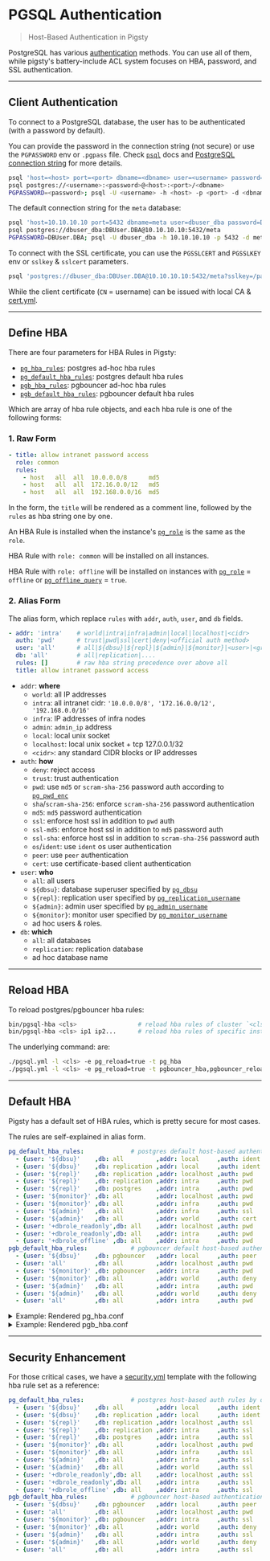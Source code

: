 # PGSQL Authentication

> Host-Based Authentication in Pigsty

PostgreSQL has various [authentication](https://www.postgresql.org/docs/current/client-authentication.html) methods. You can use all of them, while pigsty's battery-include ACL system focuses on HBA, password, and SSL authentication.



---------------------

## Client Authentication

To connect to a PostgreSQL database, the user has to be authenticated (with a password by default).

You can provide the password in the connection string (not secure) or use the `PGPASSWORD` env or `.pgpass` file. Check [`psql`](https://www.postgresql.org/docs/current/app-psql.html#usage) docs and [PostgreSQL connection string](https://www.postgresql.org/docs/current/libpq-connect.html#LIBPQ-CONNSTRING) for more details.

```bash
psql 'host=<host> port=<port> dbname=<dbname> user=<username> password=<password>'
psql postgres://<username>:<password>@<host>:<port>/<dbname>
PGPASSWORD=<password>; psql -U <username> -h <host> -p <port> -d <dbname>
```

The default connection string for the `meta` database:

```bash
psql 'host=10.10.10.10 port=5432 dbname=meta user=dbuser_dba password=DBUser.DBA'
psql postgres://dbuser_dba:DBUser.DBA@10.10.10.10:5432/meta
PGPASSWORD=DBUser.DBA; psql -U dbuser_dba -h 10.10.10.10 -p 5432 -d meta
```

To connect with the SSL certificate, you can use the `PGSSLCERT` and `PGSSLKEY` env or `sslkey` & `sslcert` parameters.

```bash
psql 'postgres://dbuser_dba:DBUser.DBA@10.10.10.10:5432/meta?sslkey=/path/to/dbuser_dba.key&sslcert=/path/to/dbuser_dba.crt'
```

While the client certificate (`CN` = username) can be issued with local CA & [cert.yml](https://github.com/Vonng/pigsty/blob/master/cert.yml).




---------------------

## Define HBA

There are four parameters for HBA Rules in Pigsty:

* [`pg_hba_rules`](PARAM#pg_hba_rules): postgres ad-hoc hba rules
* [`pg_default_hba_rules`](PARAM#pg_default_hba_rules): postgres default hba rules
* [`pgb_hba_rules`](PARAM#pgb_hba_rules): pgbouncer ad-hoc hba rules
* [`pgb_default_hba_rules`](PARAM#pgb_default_hba_rules): pgbouncer default hba rules

Which are array of hba rule objects, and each hba rule is one of the following forms:

### 1. Raw Form

```yaml
- title: allow intranet password access
  role: common
  rules:
    - host   all  all  10.0.0.0/8      md5
    - host   all  all  172.16.0.0/12   md5
    - host   all  all  192.168.0.0/16  md5
```

In the form, the `title` will be rendered as a comment line, followed by the `rules` as hba string one by one.

An HBA Rule is installed when the instance's [`pg_role`](PARAM#pg_role) is the same as the `role`.

HBA Rule with `role: common` will be installed on all instances. 

HBA Rule with `role: offline` will be installed on instances with [`pg_role`](PARAM#pg_role) = `offline` or [`pg_offline_query`](PARAM#pg_offline_query) = `true`.



### 2. Alias Form

The alias form, which replace `rules` with `addr`, `auth`, `user`, and `db` fields.

```yaml
- addr: 'intra'    # world|intra|infra|admin|local|localhost|<cidr>
  auth: 'pwd'      # trust|pwd|ssl|cert|deny|<official auth method>
  user: 'all'      # all|${dbsu}|${repl}|${admin}|${monitor}|<user>|<group>
  db: 'all'        # all|replication|....
  rules: []        # raw hba string precedence over above all
  title: allow intranet password access
```

- `addr`: **where** 
  - `world`: all IP addresses
  - `intra`: all intranet cidr: `'10.0.0.0/8', '172.16.0.0/12', '192.168.0.0/16'`
  - `infra`: IP addresses of infra nodes
  - `admin`: `admin_ip` address
  - `local`: local unix socket
  - `localhost`: local unix socket + tcp 127.0.0.1/32
  - `<cidr>`: any standard CIDR blocks or IP addresses
- `auth`: **how**
  - `deny`: reject access
  - `trust`: trust authentication
  - `pwd`: use `md5` or `scram-sha-256` password auth according to [`pg_pwd_enc`](PARAM#pg_pwd_enc)
  - `sha`/`scram-sha-256`: enforce `scram-sha-256` password authentication
  - `md5`: `md5` password authentication
  - `ssl`: enforce host ssl in addition to `pwd` auth
  - `ssl-md5`: enforce host ssl in addition to `md5` password auth
  - `ssl-sha`: enforce host ssl in addition to `scram-sha-256` password auth
  - `os`/`ident`: use `ident` os user authentication 
  - `peer`: use `peer` authentication
  - `cert`: use certificate-based client authentication
- `user`: **who**
  - `all`: all users
  - `${dbsu}`: database superuser specified by [`pg_dbsu`](PARAM#pg_dbsu)
  - `${repl}`: replication user specified by [`pg_replication_username`](PARAM#pg_replication_username)
  - `${admin}`: admin user specified by [`pg_admin_username`](PARAM#pg_admin_username)
  - `${monitor}`: monitor user specified by [`pg_monitor_username`](PARAM#pg_monitor_username)
  - ad hoc users & roles. 
- `db`: **which**
  - `all`: all databases
  - `replication`: replication database
  - ad hoc database name




---------------------

## Reload HBA

To reload postgres/pgbouncer hba rules:

```bash
bin/pgsql-hba <cls>                 # reload hba rules of cluster `<cls>`
bin/pgsql-hba <cls> ip1 ip2...      # reload hba rules of specific instances
```

The underlying command: are:

```bash
./pgsql.yml -l <cls> -e pg_reload=true -t pg_hba
./pgsql.yml -l <cls> -e pg_reload=true -t pgbouncer_hba,pgbouncer_reload
```



---------------------

## Default HBA

Pigsty has a default set of HBA rules, which is pretty secure for most cases.

The rules are self-explained in alias form.

```yaml
pg_default_hba_rules:             # postgres default host-based authentication rules
  - {user: '${dbsu}'    ,db: all         ,addr: local     ,auth: ident ,title: 'dbsu access via local os user ident'  }
  - {user: '${dbsu}'    ,db: replication ,addr: local     ,auth: ident ,title: 'dbsu replication from local os ident' }
  - {user: '${repl}'    ,db: replication ,addr: localhost ,auth: pwd   ,title: 'replicator replication from localhost'}
  - {user: '${repl}'    ,db: replication ,addr: intra     ,auth: pwd   ,title: 'replicator replication from intranet' }
  - {user: '${repl}'    ,db: postgres    ,addr: intra     ,auth: pwd   ,title: 'replicator postgres db from intranet' }
  - {user: '${monitor}' ,db: all         ,addr: localhost ,auth: pwd   ,title: 'monitor from localhost with password' }
  - {user: '${monitor}' ,db: all         ,addr: infra     ,auth: pwd   ,title: 'monitor from infra host with password'}
  - {user: '${admin}'   ,db: all         ,addr: infra     ,auth: ssl   ,title: 'admin @ infra nodes with pwd & ssl'   }
  - {user: '${admin}'   ,db: all         ,addr: world     ,auth: cert  ,title: 'admin @ everywhere with ssl & cert'   }
  - {user: '+dbrole_readonly',db: all    ,addr: localhost ,auth: pwd   ,title: 'pgbouncer read/write via local socket'}
  - {user: '+dbrole_readonly',db: all    ,addr: intra     ,auth: pwd   ,title: 'read/write biz user via password'     }
  - {user: '+dbrole_offline' ,db: all    ,addr: intra     ,auth: pwd   ,title: 'allow etl offline tasks from intranet'}
pgb_default_hba_rules:            # pgbouncer default host-based authentication rules
  - {user: '${dbsu}'    ,db: pgbouncer   ,addr: local     ,auth: peer  ,title: 'dbsu local admin access with os ident'}
  - {user: 'all'        ,db: all         ,addr: localhost ,auth: pwd   ,title: 'allow all user local access with pwd' }
  - {user: '${monitor}' ,db: pgbouncer   ,addr: intra     ,auth: pwd   ,title: 'monitor access via intranet with pwd' }
  - {user: '${monitor}' ,db: all         ,addr: world     ,auth: deny  ,title: 'reject all other monitor access addr' }
  - {user: '${admin}'   ,db: all         ,addr: intra     ,auth: pwd   ,title: 'admin access via intranet with pwd'   }
  - {user: '${admin}'   ,db: all         ,addr: world     ,auth: deny  ,title: 'reject all other admin access addr'   }
  - {user: 'all'        ,db: all         ,addr: intra     ,auth: pwd   ,title: 'allow all user intra access with pwd' }
```

<details><summary>Example: Rendered pg_hba.conf</summary>

```ini
#==============================================================#
# File      :   pg_hba.conf
# Desc      :   Postgres HBA Rules for pg-meta-1 [primary]
# Time      :   2023-01-11 15:19
# Host      :   pg-meta-1 @ 10.10.10.10:5432
# Path      :   /pg/data/pg_hba.conf
# Note      :   ANSIBLE MANAGED, DO NOT CHANGE!
# Author    :   Ruohang Feng (rh@vonng.com)
# License   :   AGPLv3
#==============================================================#

# addr alias
# local     : /var/run/postgresql
# admin     : 10.10.10.10
# infra     : 10.10.10.10
# intra     : 10.0.0.0/8, 172.16.0.0/12, 192.168.0.0/16

# user alias
# dbsu    :  postgres
# repl    :  replicator
# monitor :  dbuser_monitor
# admin   :  dbuser_dba

# dbsu access via local os user ident [default]
local    all                postgres                              ident

# dbsu replication from local os ident [default]
local    replication        postgres                              ident

# replicator replication from localhost [default]
local    replication        replicator                            scram-sha-256
host     replication        replicator         127.0.0.1/32       scram-sha-256

# replicator replication from intranet [default]
host     replication        replicator         10.0.0.0/8         scram-sha-256
host     replication        replicator         172.16.0.0/12      scram-sha-256
host     replication        replicator         192.168.0.0/16     scram-sha-256

# replicator postgres db from intranet [default]
host     postgres           replicator         10.0.0.0/8         scram-sha-256
host     postgres           replicator         172.16.0.0/12      scram-sha-256
host     postgres           replicator         192.168.0.0/16     scram-sha-256

# monitor from localhost with password [default]
local    all                dbuser_monitor                        scram-sha-256
host     all                dbuser_monitor     127.0.0.1/32       scram-sha-256

# monitor from infra host with password [default]
host     all                dbuser_monitor     10.10.10.10/32     scram-sha-256

# admin @ infra nodes with pwd & ssl [default]
hostssl  all                dbuser_dba         10.10.10.10/32     scram-sha-256

# admin @ everywhere with ssl & cert [default]
hostssl  all                dbuser_dba         0.0.0.0/0          cert

# pgbouncer read/write via local socket [default]
local    all                +dbrole_readonly                      scram-sha-256
host     all                +dbrole_readonly   127.0.0.1/32       scram-sha-256

# read/write biz user via password [default]
host     all                +dbrole_readonly   10.0.0.0/8         scram-sha-256
host     all                +dbrole_readonly   172.16.0.0/12      scram-sha-256
host     all                +dbrole_readonly   192.168.0.0/16     scram-sha-256

# allow etl offline tasks from intranet [default]
host     all                +dbrole_offline    10.0.0.0/8         scram-sha-256
host     all                +dbrole_offline    172.16.0.0/12      scram-sha-256
host     all                +dbrole_offline    192.168.0.0/16     scram-sha-256

# allow application database intranet access [common] [DISABLED]
#host    kong            dbuser_kong         10.0.0.0/8          md5
#host    bytebase        dbuser_bytebase     10.0.0.0/8          md5
#host    grafana         dbuser_grafana      10.0.0.0/8          md5

```

</details>





<details><summary>Example: Rendered pgb_hba.conf</summary>

```ini
#==============================================================#
# File      :   pgb_hba.conf
# Desc      :   Pgbouncer HBA Rules for pg-meta-1 [primary]
# Time      :   2023-01-11 15:28
# Host      :   pg-meta-1 @ 10.10.10.10:5432
# Path      :   /etc/pgbouncer/pgb_hba.conf
# Note      :   ANSIBLE MANAGED, DO NOT CHANGE!
# Author    :   Ruohang Feng (rh@vonng.com)
# License   :   AGPLv3
#==============================================================#

# PGBOUNCER HBA RULES FOR pg-meta-1 @ 10.10.10.10:6432
# ansible managed: 2023-01-11 14:30:58

# addr alias
# local     : /var/run/postgresql
# admin     : 10.10.10.10
# infra     : 10.10.10.10
# intra     : 10.0.0.0/8, 172.16.0.0/12, 192.168.0.0/16

# user alias
# dbsu    :  postgres
# repl    :  replicator
# monitor :  dbuser_monitor
# admin   :  dbuser_dba

# dbsu local admin access with os ident [default]
local    pgbouncer          postgres                              peer

# allow all user local access with pwd [default]
local    all                all                                   scram-sha-256
host     all                all                127.0.0.1/32       scram-sha-256

# monitor access via intranet with pwd [default]
host     pgbouncer          dbuser_monitor     10.0.0.0/8         scram-sha-256
host     pgbouncer          dbuser_monitor     172.16.0.0/12      scram-sha-256
host     pgbouncer          dbuser_monitor     192.168.0.0/16     scram-sha-256

# reject all other monitor access addr [default]
host     all                dbuser_monitor     0.0.0.0/0          reject

# admin access via intranet with pwd [default]
host     all                dbuser_dba         10.0.0.0/8         scram-sha-256
host     all                dbuser_dba         172.16.0.0/12      scram-sha-256
host     all                dbuser_dba         192.168.0.0/16     scram-sha-256

# reject all other admin access addr [default]
host     all                dbuser_dba         0.0.0.0/0          reject

# allow all user intra access with pwd [default]
host     all                all                10.0.0.0/8         scram-sha-256
host     all                all                172.16.0.0/12      scram-sha-256
host     all                all                192.168.0.0/16     scram-sha-256
```

</details>






---------------------

## Security Enhancement

For those critical cases, we have a [security.yml](https://github.com/Vonng/pigsty/blob/master/files/pigsty/security.yml) template with the following hba rule set as a reference:

```yaml
pg_default_hba_rules:             # postgres host-based auth rules by default
  - {user: '${dbsu}'    ,db: all         ,addr: local     ,auth: ident ,title: 'dbsu access via local os user ident'  }
  - {user: '${dbsu}'    ,db: replication ,addr: local     ,auth: ident ,title: 'dbsu replication from local os ident' }
  - {user: '${repl}'    ,db: replication ,addr: localhost ,auth: ssl   ,title: 'replicator replication from localhost'}
  - {user: '${repl}'    ,db: replication ,addr: intra     ,auth: ssl   ,title: 'replicator replication from intranet' }
  - {user: '${repl}'    ,db: postgres    ,addr: intra     ,auth: ssl   ,title: 'replicator postgres db from intranet' }
  - {user: '${monitor}' ,db: all         ,addr: localhost ,auth: pwd   ,title: 'monitor from localhost with password' }
  - {user: '${monitor}' ,db: all         ,addr: infra     ,auth: ssl   ,title: 'monitor from infra host with password'}
  - {user: '${admin}'   ,db: all         ,addr: infra     ,auth: ssl   ,title: 'admin @ infra nodes with pwd & ssl'   }
  - {user: '${admin}'   ,db: all         ,addr: world     ,auth: ssl   ,title: 'admin @ everywhere with ssl & cert'   }
  - {user: '+dbrole_readonly',db: all    ,addr: localhost ,auth: ssl   ,title: 'pgbouncer read/write via local socket'}
  - {user: '+dbrole_readonly',db: all    ,addr: intra     ,auth: ssl   ,title: 'read/write biz user via password'     }
  - {user: '+dbrole_offline' ,db: all    ,addr: intra     ,auth: ssl   ,title: 'allow etl offline tasks from intranet'}
pgb_default_hba_rules:            # pgbouncer host-based authentication rules
  - {user: '${dbsu}'    ,db: pgbouncer   ,addr: local     ,auth: peer  ,title: 'dbsu local admin access with os ident'}
  - {user: 'all'        ,db: all         ,addr: localhost ,auth: pwd   ,title: 'allow all user local access with pwd' }
  - {user: '${monitor}' ,db: pgbouncer   ,addr: intra     ,auth: ssl   ,title: 'monitor access via intranet with pwd' }
  - {user: '${monitor}' ,db: all         ,addr: world     ,auth: deny  ,title: 'reject all other monitor access addr' }
  - {user: '${admin}'   ,db: all         ,addr: intra     ,auth: ssl   ,title: 'admin access via intranet with pwd'   }
  - {user: '${admin}'   ,db: all         ,addr: world     ,auth: deny  ,title: 'reject all other admin access addr'   }
  - {user: 'all'        ,db: all         ,addr: intra     ,auth: ssl   ,title: 'allow all user intra access with pwd' }
```


